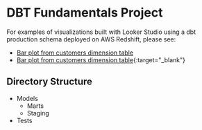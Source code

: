 # DBT Fundamentals Project

For examples of visualizations built with Looker Studio using a dbt production schema deployed on AWS Redshift, please see:

- <a href="https://lookerstudio.google.com/s/q0tARt8MZSk" target="_blank">Bar plot from customers dimension table</a>
- [Bar plot from customers dimension table](https://lookerstudio.google.com/s/q0tARt8MZSk){:target="_blank"}

## Directory Structure

- Models
  - Marts
  - Staging
- Tests
